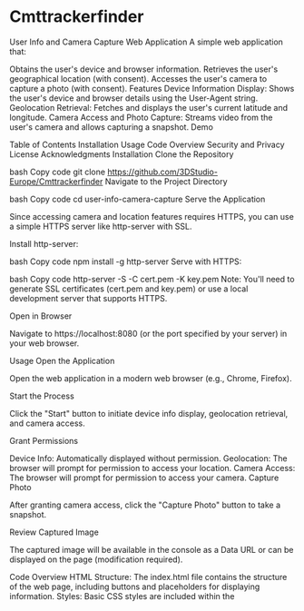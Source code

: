 # Cmttrackerfinder

User Info and Camera Capture Web Application
A simple web application that:

Obtains the user's device and browser information.
Retrieves the user's geographical location (with consent).
Accesses the user's camera to capture a photo (with consent).
Features
Device Information Display: Shows the user's device and browser details using the User-Agent string.
Geolocation Retrieval: Fetches and displays the user's current latitude and longitude.
Camera Access and Photo Capture: Streams video from the user's camera and allows capturing a snapshot.
Demo

Table of Contents
Installation
Usage
Code Overview
Security and Privacy
License
Acknowledgments
Installation
Clone the Repository

bash
Copy code
git clone https://github.com/3DStudio-Europe/Cmttrackerfinder
Navigate to the Project Directory

bash
Copy code
cd user-info-camera-capture
Serve the Application

Since accessing camera and location features requires HTTPS, you can use a simple HTTPS server like http-server with SSL.

Install http-server:

bash
Copy code
npm install -g http-server
Serve with HTTPS:

bash
Copy code
http-server -S -C cert.pem -K key.pem
Note: You'll need to generate SSL certificates (cert.pem and key.pem) or use a local development server that supports HTTPS.

Open in Browser

Navigate to https://localhost:8080 (or the port specified by your server) in your web browser.

Usage
Open the Application

Open the web application in a modern web browser (e.g., Chrome, Firefox).

Start the Process

Click the "Start" button to initiate device info display, geolocation retrieval, and camera access.

Grant Permissions

Device Info: Automatically displayed without permission.
Geolocation: The browser will prompt for permission to access your location.
Camera Access: The browser will prompt for permission to access your camera.
Capture Photo

After granting camera access, click the "Capture Photo" button to take a snapshot.

Review Captured Image

The captured image will be available in the console as a Data URL or can be displayed on the page (modification required).

Code Overview
HTML Structure: The index.html file contains the structure of the web page, including buttons and placeholders for displaying information.
Styles: Basic CSS styles are included within the <style> tags to format the video stream and canvas.
JavaScript Functionality:
Device Information: Retrieved using navigator.userAgent.
Geolocation: Accessed via navigator.geolocation.getCurrentPosition().
Camera Access: Implemented using navigator.mediaDevices.getUserMedia().
Photo Capture: Utilizes a hidden <canvas> element to capture and process the image from the video stream.
Security and Privacy
User Consent: The application requests explicit permission before accessing location and camera.
Data Handling: No personal data is sent to a server in this implementation. All data stays within the user's browser.
HTTPS Requirement: Accessing camera and location features requires serving the application over HTTPS for security reasons.
Privacy Compliance: If modifying the application to send data to a server, ensure compliance with privacy laws like GDPR and CCPA. Always inform users about data collection and usage.

Acknowledgments
Inspired by examples and documentation from Mozilla Developer Network (MDN) and W3Schools.

For complete system ( 700 USD ) files contact tg: @AllenMcRoss
